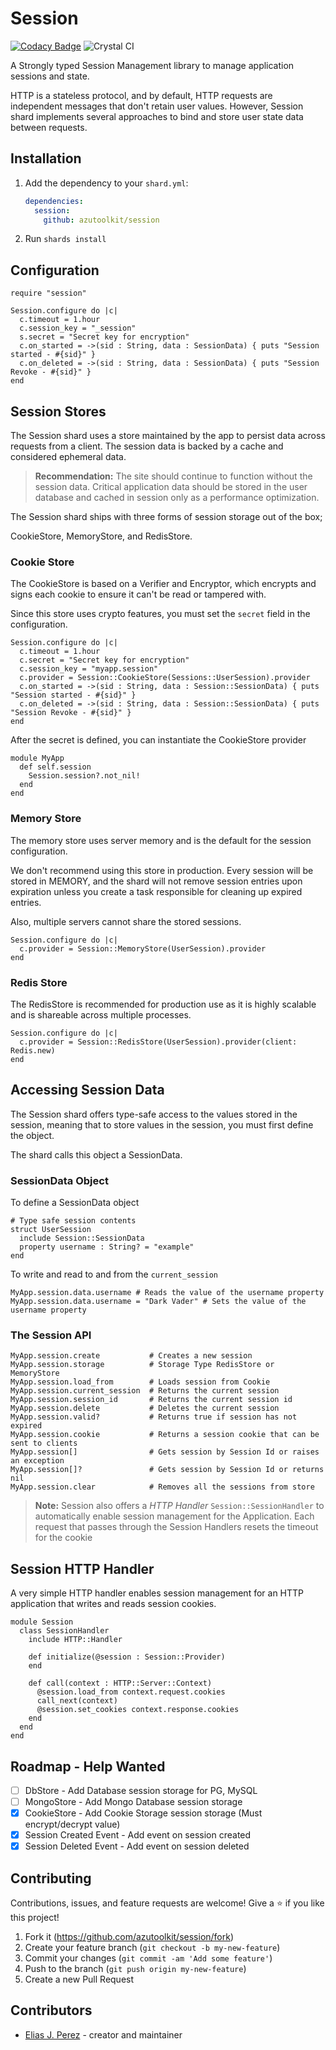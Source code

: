 # Session

[![Codacy Badge](https://api.codacy.com/project/badge/Grade/9a663614a1844a188270ba015cd14651)](https://app.codacy.com/gh/azutoolkit/session?utm_source=github.com&utm_medium=referral&utm_content=azutoolkit/session&utm_campaign=Badge_Grade_Settings) ![Crystal CI](https://github.com/azutoolkit/session/workflows/Crystal%20CI/badge.svg?branch=master)

A Strongly typed Session Management library to manage application sessions and state.

HTTP is a stateless protocol, and by default, HTTP requests are independent messages that don't retain user values. However, Session shard implements several approaches to bind and store user state data between requests.

## Installation

1. Add the dependency to your `shard.yml`:

   ```yaml
   dependencies:
     session:
       github: azutoolkit/session
   ```

2. Run `shards install`

## Configuration

```crystal
require "session"

Session.configure do |c|
  c.timeout = 1.hour
  c.session_key = "_session"
  s.secret = "Secret key for encryption"
  c.on_started = ->(sid : String, data : SessionData) { puts "Session started - #{sid}" }
  c.on_deleted = ->(sid : String, data : SessionData) { puts "Session Revoke - #{sid}" }
end
```

## Session Stores

The Session shard uses a store maintained by the app to persist data across requests from a client. The session data is backed by a cache and considered ephemeral data.

> **Recommendation:** The site should continue to function without the session data. Critical application data should be stored in the user database and cached in session only as a performance optimization.

The Session shard ships with three forms of session storage out of the box;

CookieStore, MemoryStore, and RedisStore.

### Cookie Store

The CookieStore is based on a Verifier and Encryptor, which encrypts and signs each cookie to ensure it can't be read or tampered with.

Since this store uses crypto features, you must set the `secret` field in the configuration.

```crystal
Session.configure do |c|
  c.timeout = 1.hour
  c.secret = "Secret key for encryption"
  c.session_key = "myapp.session"
  c.provider = Session::CookieStore(Sessions::UserSession).provider
  c.on_started = ->(sid : String, data : Session::SessionData) { puts "Session started - #{sid}" }
  c.on_deleted = ->(sid : String, data : Session::SessionData) { puts "Session Revoke - #{sid}" }
end
```

After the secret is defined, you can instantiate the CookieStore provider

```crystal
module MyApp
  def self.session
    Session.session?.not_nil!
  end
end
```

### Memory Store

The memory store uses server memory and is the default for the session configuration.

We don't recommend using this store in production. Every session will be stored in MEMORY, and the shard will not remove session entries upon expiration unless you create a task responsible for cleaning up expired entries.

Also, multiple servers cannot share the stored sessions.

```crystal
Session.configure do |c|
  c.provider = Session::MemoryStore(UserSession).provider
end
```

### Redis Store

The RedisStore is recommended for production use as it is highly scalable and is shareable across multiple processes.

```crystal
Session.configure do |c|
  c.provider = Session::RedisStore(UserSession).provider(client: Redis.new)
end
```

## Accessing Session Data

The Session shard offers type-safe access to the values stored in the session, meaning that to store values in the session, you must first define the object.

The shard calls this object a SessionData.

### SessionData Object

To define a SessionData object

```crystal
# Type safe session contents
struct UserSession
  include Session::SessionData
  property username : String? = "example"
end
```

To write and read to and from the `current_session`

```crystal
MyApp.session.data.username # Reads the value of the username property
MyApp.session.data.username = "Dark Vader" # Sets the value of the username property
```

### The Session API

```Crystal
MyApp.session.create           # Creates a new session
MyApp.session.storage          # Storage Type RedisStore or MemoryStore
MyApp.session.load_from        # Loads session from Cookie
MyApp.session.current_session  # Returns the current session
MyApp.session.session_id       # Returns the current session id
MyApp.session.delete           # Deletes the current session
MyApp.session.valid?           # Returns true if session has not expired
MyApp.session.cookie           # Returns a session cookie that can be sent to clients
MyApp.session[]                # Gets session by Session Id or raises an exception
MyApp.session[]?               # Gets session by Session Id or returns nil
MyApp.session.clear            # Removes all the sessions from store
```

> **Note:** Session also offers a _HTTP Handler_ `Session::SessionHandler` to
> automatically enable session management for the Application. Each request that
> passes through the Session Handlers resets the timeout for the cookie

## Session HTTP Handler

A very simple HTTP handler enables session management for an HTTP application that writes and reads session cookies.

```crystal
module Session
  class SessionHandler
    include HTTP::Handler

    def initialize(@session : Session::Provider)
    end

    def call(context : HTTP::Server::Context)
      @session.load_from context.request.cookies
      call_next(context)
      @session.set_cookies context.response.cookies
    end
  end
end
```

## Roadmap - Help Wanted

- [ ] DbStore - Add Database session storage for PG, MySQL
- [ ] MongoStore - Add Mongo Database session storage
- [x] CookieStore - Add Cookie Storage session storage (Must encrypt/decrypt value)
- [x] Session Created Event - Add event on session created
- [x] Session Deleted Event - Add event on session deleted

## Contributing

Contributions, issues, and feature requests are welcome!
Give a ⭐️ if you like this project!

1. Fork it (<https://github.com/azutoolkit/session/fork>)
2. Create your feature branch (`git checkout -b my-new-feature`)
3. Commit your changes (`git commit -am 'Add some feature'`)
4. Push to the branch (`git push origin my-new-feature`)
5. Create a new Pull Request

## Contributors

- [Elias J. Perez](https://github.com/azutoolkit) - creator and maintainer
